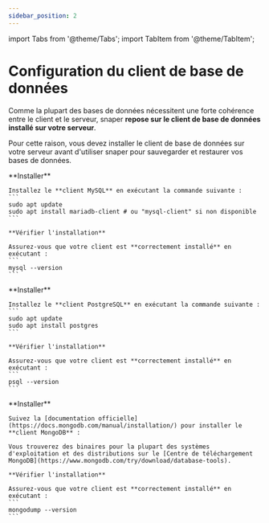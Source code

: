```yaml
---
sidebar_position: 2
---
```


import Tabs from '@theme/Tabs';
import TabItem from '@theme/TabItem';

# Configuration du client de base de données

Comme la plupart des bases de données nécessitent une forte cohérence entre le client et le serveur, snaper **repose sur le client de base de données installé sur votre serveur**.

Pour cette raison, vous devez installer le client de base de données sur votre serveur avant d'utiliser snaper pour sauvegarder et restaurer vos bases de données.

<Tabs groupId="database_type">
  <TabItem value="mysql" label="MySQL">
    **Installer**

    Installez le **client MySQL** en exécutant la commande suivante :
    ```
    sudo apt update
    sudo apt install mariadb-client # ou "mysql-client" si non disponible
    ```

    **Vérifier l'installation**
    
    Assurez-vous que votre client est **correctement installé** en exécutant :
    ```
    mysql --version
    ```
  </TabItem>
  <TabItem value="postgresql" label="PostgreSQL">
    **Installer**

    Installez le **client PostgreSQL** en exécutant la commande suivante :
    ```
    sudo apt update
    sudo apt install postgres
    ```

    **Vérifier l'installation**

    Assurez-vous que votre client est **correctement installé** en exécutant :
    ```
    psql --version
    ```
  </TabItem>
  <TabItem value="mongodb" label="MongoDB">
    **Installer**

    Suivez la [documentation officielle] (https://docs.mongodb.com/manual/installation/) pour installer le **client MongoDB** : 

    Vous trouverez des binaires pour la plupart des systèmes d'exploitation et des distributions sur le [Centre de téléchargement MongoDB](https://www.mongodb.com/try/download/database-tools).

    **Vérifier l'installation**

    Assurez-vous que votre client est **correctement installé** en exécutant :
    ```
    mongodump --version
    ```
  </TabItem>
</Tabs>